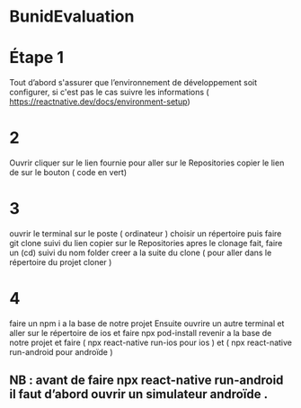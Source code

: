 # BunidEvaluation

# Étape 1 
Tout d’abord s'assurer que l’environnement  de développement soit configurer, si c'est pas le cas suivre les informations ( https://reactnative.dev/docs/environment-setup)
 # 2 
Ouvrir cliquer sur le lien fournie pour aller sur le Repositories
copier le lien de sur le bouton ( code en vert)

 # 3 
ouvrir le terminal sur le poste ( ordinateur ) choisir un répertoire puis faire git clone suivi du lien copier sur le Repositories
apres le clonage fait, faire un (cd) suivi du nom folder creer a la suite du clone ( pour aller dans le répertoire du projet cloner )
# 4 
faire un npm i a la base de notre projet 
Ensuite ouvrire un autre terminal et aller sur le répertoire de ios et faire npx pod-install
revenir a la base de notre projet et faire ( npx react-native run-ios pour ios ) et ( npx react-native run-android pour androïde )
## NB : avant de faire npx react-native run-android il faut d’abord ouvrir un simulateur androïde . 
